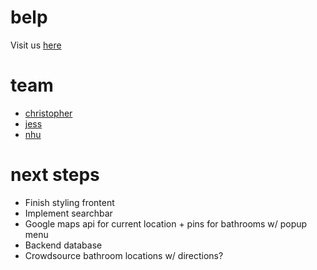 # belp

Visit us <a href="https://belp-a49b8.web.app">here</a>

# team
<ul>
  <li><a href="https://cbannon.com" target="_blank">christopher</a></li>
  <li><a href="https://github.com/jesslee0505" target="_blank">jess</a></li>
  <li><a href="https://github.com/chetoau" target="_blank">nhu</a></li>
  <!-- <li><a href="https://uyentphan.com/" target="_blank"></a></li> -->
</ul>
  
  

# next steps
<ul>
  <li>Finish styling frontent</li>
  <li>Implement searchbar</li>
  <li>Google maps api for current location + pins for bathrooms w/ popup menu</li>
  <li>Backend database</li>
  <li>Crowdsource bathroom locations w/ directions?</li>
</ul>
